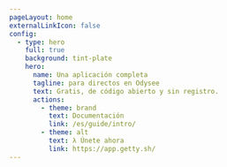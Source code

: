 ```yaml
---
pageLayout: home
externalLinkIcon: false
config:
  - type: hero
    full: true
    background: tint-plate
    hero:
      name: Una aplicación completa
      tagline: para directos en Odysee
      text: Gratis, de código abierto y sin registro.
      actions:
        - theme: brand
          text: Documentación
          link: /es/guide/intro/
        - theme: alt
          text: λ Únete ahora
          link: https://app.getty.sh/
---
```

